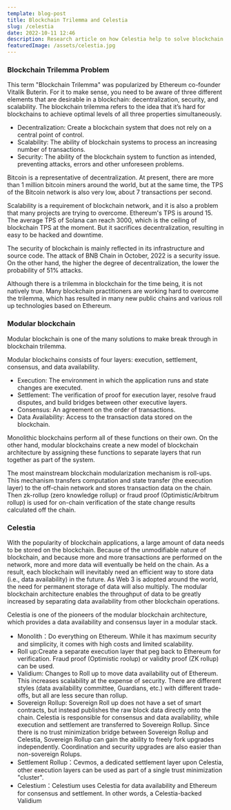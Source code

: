 ```yaml
---
template: blog-post
title: Blockchain Trilemma and Celestia
slug: /celestia
date: 2022-10-11 12:46
description: Research article on how Celestia help to solve blockchain Trilemma
featuredImage: /assets/celestia.jpg
---
```


### Blockchain Trilemma Problem

This term "Blockchain Trilemma" was popularized by Ethereum co-founder Vitalik Buterin. For it to make sense, you need to be aware of three different elements that are desirable in a blockchain: decentralization, security, and scalability. The blockchain trilemma refers to the idea that it’s hard for blockchains to achieve optimal levels of all three properties simultaneously.

- Decentralization: Create a blockchain system that does not rely on a central point of control.
- Scalability: The ability of blockchain systems to process an increasing number of transactions.
- Security: The ability of the blockchain system to function as intended, preventing attacks, errors and other unforeseen problems.

Bitcoin is a representative of decentralization. At present, there are more than 1 million bitcoin miners around the world, but at the same time, the TPS of the Bitcoin network is also very low, about 7 transactions per second.

Scalability is a requirement of blockchain network, and it is also a problem that many projects are trying to overcome. Ethereum's TPS is around 15. The average TPS of Solana can reach 3000, which is the ceiling of blockchain TPS at the moment. But it sacrifices decentralization, resulting in easy to be hacked and downtime.

The security of blockchain is mainly reflected in its infrastructure and source code. The attack of BNB Chain in October, 2022 is a security issue. On the other hand, the higher the degree of decentralization, the lower the probability of 51% attacks.

Although there is a trilemma in blockchain for the time being, it is not natively true. Many blockchain practitioners are working hard to overcome the trilemma, which has resulted in many new public chains and various roll up technologies based on Ethereum.

### Modular blockchain

Modular blockchain is one of the many solutions to make break through in blockchain trilemma.

Modular blockchains consists of four layers: execution, settlement, consensus, and data availability.

- Execution: The environment in which the application runs and state changes are executed.
- Settlement: The verification of proof for execution layer, resolve fraud disputes, and build bridges between other executive layers.
- Consensus: An agreement on the order of transactions.
- Data Availability: Access to  the transaction data stored on the blockchain.

Monolithic blockchains perform all of these functions on their own. On the other hand, modular blockchains create a new model of blockchain architecture by assigning these functions to separate layers that run together as part of the system.

The most mainstream blockchain modularization mechanism is roll-ups. This mechanism transfers computation and state transfer (the execution layer) to the off-chain network and stores transaction data on the chain. Then zk-rollup (zero knowledge rollup) or fraud proof (Optimistic/Arbitrum rollup) is used for on-chain verification of the state change results calculated off the chain.










### Celestia
With the popularity of blockchain applications, a large amount of data needs to be stored on the blockchain. Because of the unmodifiable nature of blockchain, and because more and more transactions are performed on the network, more and more data will eventually be held on the chain. As a result, each blockchain will inevitably need an efficient way to store data (i.e., data availability) in the future.
As Web 3 is adopted around the world, the need for permanent storage of data will also multiply. The modular blockchain architecture enables the throughput of data to be greatly increased by separating data availability from other blockchain operations.

Celestia is one of the pioneers of the modular blockchain architecture, which provides a data availability and consensus layer in a modular stack.

- Monolith：Do everything on Ethereum. While it has maximum security and simplicity, it comes with high costs and limited scalability.
- Roll up:Create a separate execution layer that peg back to Ethereum for verification. Fraud proof (Optimistic roolup) or validity proof (ZK rollup) can be used.
- Validium: Changes to Roll up to move data availability out of Ethereum. This increases scalability at the expense of security. There are different styles (data availability committee, Guardians, etc.) with different trade-offs, but all are less secure than rollup.
- Sovereign Rollup: Sovereign Roll up does not have a set of smart contracts, but instead publishes the raw block data directly onto the chain. Celestia is responsible for consensus and data availability, while execution and settlement are transferred to Sovereign Rollup. Since there is no trust minimization bridge between Sovereign Rollup and Celestia, Sovereign Rollup can gain the ability to freely fork upgrades independently. Coordination and security upgrades are also easier than non-sovereign Rolups.
- Settlement Rollup：Cevmos, a dedicated settlement layer upon Celestia, other execution layers can be used as part of a single trust minimization "cluster".
- Celestium：Celestium uses Celestia for data availability and Ethereum for consensus and settlement. In other words, a Celestia-backed Validium

